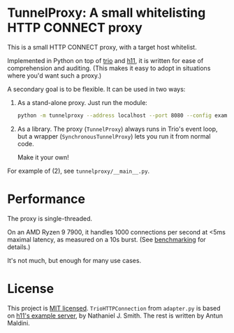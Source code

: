 # TunnelProxy: A small whitelisting HTTP CONNECT proxy
This is a small HTTP CONNECT proxy, with a target host whitelist.

Implemented in Python on top of [trio][1] and [h11][2], it is written for ease
of comprehension and auditing. (This makes it easy to adopt in situations where
you'd want such a proxy.)

A secondary goal is to be flexible. It can be used in two ways:

  1. As a stand-alone proxy.
     Just run the module:
     ```sh
     python -m tunnelproxy --address localhost --port 8080 --config example-config.json
     ```

  2. As a library.
     The proxy (`TunnelProxy`) always runs in Trio's event loop, but a
     wrapper (`SynchronousTunnelProxy`) lets you run it from normal code.

     Make it your own!

For example of (2), see `tunnelproxy/__main__.py`.


# Performance
The proxy is single-threaded.

On an AMD Ryzen 9 7900, it handles 1000 connections per second at <5ms maximal
latency, as measured on a 10s burst. (See [benchmarking][5] for details.)

It's not much, but enough for many use cases.


# License
This project is [MIT licensed][3]. `TrioHTTPConnection` from `adapter.py` is
based on [h11's example server][4], by Nathaniel J. Smith. The rest is written
by Antun Maldini.


[1]: https://github.com/python-trio/trio#readme
[2]: https://github.com/python-hyper/h11#readme
[3]: https://mit-license.org/
[4]: https://github.com/python-hyper/h11/blob/v0.14.0/examples/trio-server.py
[5]: ./benchmark/README.md
